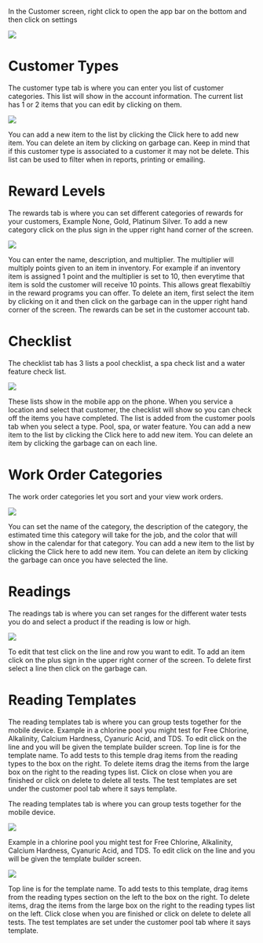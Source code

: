 In the Customer screen, right click to open the app bar on the bottom and then click on settings

![](https://cdn.realsgii2.dev/wise-software-docs/image_1.bc96a60b.png)



# Customer Types

The customer type tab is where you can enter you list of customer categories. This list will show in the account information. The current list has 1 or 2 items that you can edit by clicking on them.

![](https://cdn.realsgii2.dev/wise-software-docs/image_3.e29d1a6f.png)

You can add a new item to the list by clicking the Click here to add new item. You can delete an item by clicking on garbage can. Keep in mind that if this customer type is associated to a customer it may not be delete. This list can be used to filter when in reports, printing or emailing.

# Reward Levels

The rewards tab is where you can set different categories of rewards for your customers, Example None, Gold, Platinum Silver. To add a new category click on the plus sign in the upper right hand corner of the screen.

![](https://cdn.realsgii2.dev/wise-software-docs/image_4.8039c637.png)

You can enter the name, description, and multiplier. The multiplier will multiply points given to an item in inventory. For example if an inventory item is assigned 1 point and the multiplier is set to 10, then everytime that item is sold the customer will receive 10 points. This allows great flexabiltiy in the reward programs you can offer. To delete an item, first select the item by clicking on it and then click on the garbage can in the upper right hand corner of the screen. The rewards can be set in the customer account tab.

# Checklist

The checklist tab has 3 lists a pool checklist, a spa check list and a water feature check list.

![](https://cdn.realsgii2.dev/wise-software-docs/image_5.ee642414.png)

These lists show in the mobile app on the phone. When you service a location and select that customer, the checklist will show so you can check off the items you have completed. The list is added from the customer pools tab when you select a type. Pool, spa, or water feature. You can add a new item to the list by clicking the Click here to add new item. You can delete an item by clicking the garbage can on each line.

# Work Order Categories

The work order categories let you sort and your view work orders.

![](https://cdn.realsgii2.dev/wise-software-docs/image_6.31f62f41.png)

You can set the name of the category, the description of the category, the estimated time this category will take for the job, and the color that will show in the calendar for that category. You can add a new item to the list by clicking the Click here to add new item. You can delete an item by clicking the garbage can once you have selected the line.

# Readings

The readings tab is where you can set ranges for the different water tests you do and select a product if the reading is low or high.

![](https://cdn.realsgii2.dev/wise-software-docs/image_7.0dcca6ee.png)

To edit that test click on the line and row you want to edit. To add an item click on the plus sign in the upper right corner of the screen. To delete first select a line then click on the garbage can.

# Reading Templates

The reading templates tab is where you can group tests together for the mobile device. Example in a chlorine pool you might test for Free Chlorine, Alkalinity, Calcium Hardness, Cyanuric Acid, and TDS. To edit click on the line and you will be given the template builder screen. Top line is for the template name. To add tests to this temple drag items from the reading types to the box on the right. To delete items drag the items from the large box on the right to the reading types list. Click on close when you are finished or click on delete to delete all tests. The test templates are set under the customer pool tab where it says template.

The reading templates tab is where you can group tests together for the mobile device.

![](https://cdn.realsgii2.dev/wise-software-docs/image_8.1ddf0dda.png)

Example in a chlorine pool you might test for Free Chlorine, Alkalinity, Calcium Hardness, Cyanuric Acid, and TDS. To edit click on the line and you will be given the template builder screen.

![](https://cdn.realsgii2.dev/wise-software-docs/image_9.ffed590f.png)

Top line is for the template name. To add tests to this template, drag items from the reading types section on the left to the box on the right. To delete items, drag the items from the large box on the right to the reading types list on the left. Click close when you are finished or click on delete to delete all tests. The test templates are set under the customer pool tab where it says template.
